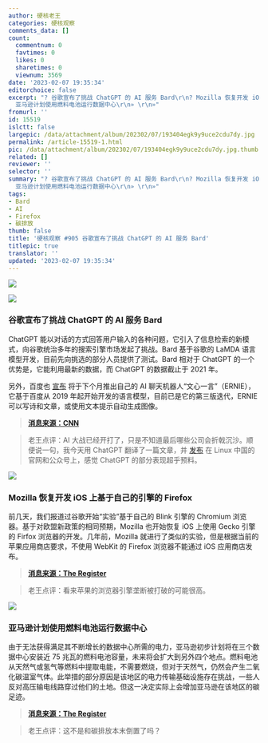 ```yaml
---
author: 硬核老王
categories: 硬核观察
comments_data: []
count:
  commentnum: 0
  favtimes: 0
  likes: 0
  sharetimes: 0
  viewnum: 3569
date: '2023-02-07 19:35:34'
editorchoice: false
excerpt: "? 谷歌宣布了挑战 ChatGPT 的 AI 服务 Bard\r\n? Mozilla 恢复开发 iOS 上基于自己的引擎的 Firefox\r\n?
  亚马逊计划使用燃料电池运行数据中心\r\n» \r\n»"
fromurl: ''
id: 15519
islctt: false
largepic: /data/attachment/album/202302/07/193404egk9y9uce2cdu7dy.jpg
permalink: /article-15519-1.html
pic: /data/attachment/album/202302/07/193404egk9y9uce2cdu7dy.jpg.thumb.jpg
related: []
reviewer: ''
selector: ''
summary: "? 谷歌宣布了挑战 ChatGPT 的 AI 服务 Bard\r\n? Mozilla 恢复开发 iOS 上基于自己的引擎的 Firefox\r\n?
  亚马逊计划使用燃料电池运行数据中心\r\n» \r\n»"
tags:
- Bard
- AI
- Firefox
- 碳排放
thumb: false
title: '硬核观察 #905 谷歌宣布了挑战 ChatGPT 的 AI 服务 Bard'
titlepic: true
translator: ''
updated: '2023-02-07 19:35:34'
---
```


![](/data/attachment/album/202302/07/193404egk9y9uce2cdu7dy.jpg)


![](/data/attachment/album/202302/07/193412xm41d8pcsfczjrm3.jpg)


### 谷歌宣布了挑战 ChatGPT 的 AI 服务 Bard


ChatGPT 能以对话的方式回答用户输入的各种问题，它引入了信息检索的新模式，向谷歌统治多年的搜索引擎市场发起了挑战。Bard 基于谷歌的 LaMDA 语言模型开发，目前先向挑选的部分人员提供了测试。Bard 相对于 ChatGPT 的一个优势是，它能利用最新的数据，而 ChatGPT 的数据截止于 2021 年。


另外，百度也 [宣布](https://edition.cnn.com/2023/02/06/tech/china-baidu-ai-bot-chatgpt-rival-intl-hnk/index.html) 将于下个月推出自己的 AI 聊天机器人“文心一言”（ERNIE），它基于百度从 2019 年起开始开发的语言模型，目前已是它的第三版迭代，ERNIE 可以写诗和文章，或使用文本提示自动生成图像。



> 
> **[消息来源：CNN](https://edition.cnn.com/2023/02/06/tech/google-bard-chatgpt-rival/index.html)**
> 
> 
> 



> 
> 老王点评：AI 大战已经开打了，只是不知道最后哪些公司会折戟沉沙。顺便说一句，我今天用 ChatGPT 翻译了一篇文章，并 [发布](/article-15518-1.html) 在 Linux 中国的官网和公众号上，感觉 ChatGPT 的部分表现超乎预料。
> 
> 
> 


![](/data/attachment/album/202302/07/193422zapzo2v0w9pvv0p0.jpg)


### Mozilla 恢复开发 iOS 上基于自己的引擎的 Firefox


前几天，我们报道过谷歌开始“实验”基于自己的 Blink 引擎的 Chromium 浏览器。基于对欧盟新政策的相同预期，Mozilla 也开始恢复 iOS 上使用 Gecko 引擎的 Firfox 浏览器的开发。几年前，Mozilla 就进行了类似的实验，但是根据当前的苹果应用商店要求，不使用 WebKit 的 Firefox 浏览器不能通过 iOS 应用商店发布。



> 
> **[消息来源：The Register](https://www.theregister.com/2023/02/07/mozilla_google_apple_webkit/)**
> 
> 
> 



> 
> 老王点评：看来苹果的浏览器引擎垄断被打破的可能很高。
> 
> 
> 


![](/data/attachment/album/202302/07/193502wniqq47m7xzszmrz.jpg)


### 亚马逊计划使用燃料电池运行数据中心


由于无法获得满足其不断增长的数据中心所需的电力，亚马逊初步计划将在三个数据中心安装近 75 兆瓦的燃料电池容量，未来将会扩大到另外四个地点。燃料电池从天然气或氢气等燃料中提取电能，不需要燃烧，但对于天然气，仍然会产生二氧化碳温室气体。此举措的部分原因是该地区的电力传输基础设施存在挑战，一些人反对高压输电线路穿过他们的土地。但这一决定实际上会增加亚马逊在该地区的碳足迹。



> 
> **[消息来源：The Register](https://www.theregister.com/2023/02/06/amazon_datacenter_hydrogen_fuel/)**
> 
> 
> 



> 
> 老王点评：这不是和碳排放本末倒置了吗？
> 
> 
>